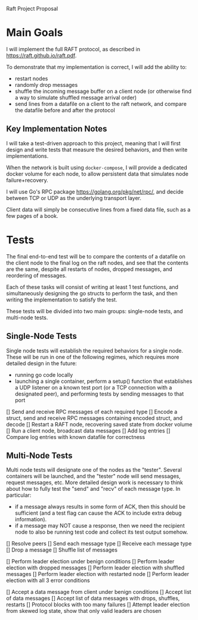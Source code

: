 Raft Project Proposal

# Main Goals
I will implement the full RAFT protocol, as described in https://raft.github.io/raft.pdf.

To demonstrate that my implementation is correct, I will add the ability to:
- restart nodes
- randomly drop messages 
- shuffle the incoming message buffer on a client node (or otherwise find a way to simulate shuffled message arrival order)
- send lines from a datafile on a client to the raft network, and compare the datafile before and after the protocol

## Key Implementation Notes
I will take a test-driven approach to this project, meaning that I will first design and write tests that measure the desired behaviors, and then write implementations.

When the network is built using `docker-compose`, I will provide a dedicated docker volume for each node, to allow persistent data that simulates node failure+recovery.

I will use Go's RPC package https://golang.org/pkg/net/rpc/, and decide between TCP or UDP as the underlying transport layer.

Client data will simply be consecutive lines from a fixed data file, such as a few pages of a book.

# Tests
The final end-to-end test will be to compare the contents of a datafile on the client node to the final log on the raft nodes, and see that the contents are the same, despite all restarts of nodes, dropped messages, and reordering of messages.

Each of these tasks will consist of writing at least 1 test functions, and simultaneously designing the go structs to perform the task, and then writing the implementation to satisfy the test.

These tests will be divided into two main groups: single-node tests, and multi-node tests.

## Single-Node Tests
Single node tests will establish the required behaviors for a single node.
These will be run in one of the following regimes, which requires more detailed design in the future:
- running go code locally
- launching a single container, perform a setup() function that establishes a UDP listener on a known test port (or a TCP connection with a designated peer), and performing tests by sending messages to that port

[] Send and receive RPC messages of each required type
[] Encode a struct, send and receive RPC messages containing encoded struct, and decode
[] Restart a RAFT node, recovering saved state from docker volume
[] Run a client node, broadcast data messages
[] Add log entries
[] Compare log entries with known datafile for correctness

## Multi-Node Tests
Multi node tests will designate one of the nodes as the "tester".
Several containers will be launched, and the "tester" node will send messages, request messages, etc.
More detailed design work is necessary to think about how to fully test the "send" and "recv" of each message type. 
In particular:
- if a message always results in some form of ACK, then this should be sufficient (and a test flag can cause the ACK to include extra debug information). 
- if a message may NOT cause a response, then we need the recipient node to also be running test code and collect its test output somehow.

[] Resolve peers
[] Send each message type
[] Receive each message type
[] Drop a message
[] Shuffle list of messages

[] Perform leader election under benign conditions
[] Perform leader election with dropped messages
[] Perform leader election with shuffled messages
[] Perform leader election with restarted node
[] Perform leader election with all 3 error conditions

[] Accept a data message from client under benign conditions
[] Accept list of data messages
[] Accept list of data messages with drops, shuffles, restarts
[] Protocol blocks with too many failures
[] Attempt leader election from skewed log state, show that only valid leaders are chosen

